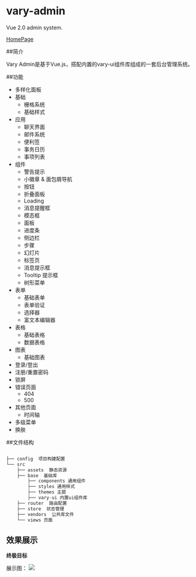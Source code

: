 # vary-admin

Vue 2.0 admin system.

[HomePage](https://varyui.github.io)

##简介

Vary Admin是基于Vue.js，搭配内置的vary-ui组件库组成的一套后台管理系统。


##功能

* 多样化面板
* 基础
  * 栅格系统
  * 基础样式
* 应用
  * 聊天界面
  * 邮件系统
  * 便利签
  * 事务日历
  * 事项列表
* 组件
  * 警告提示
  * 小徽章 & 面包屑导航
  * 按钮
  * 折叠面板
  * Loading
  * 消息提醒框
  * 模态框
  * 面板
  * 进度条
  * 侧边栏
  * 步骤
  * 幻灯片
  * 标签页
  * 消息提示框
  * Tooltip 提示框
  * 树形菜单
* 表单
  * 基础表单
  * 表单验证
  * 选择器
  * 富文本编辑器
* 表格
  * 基础表格
  * 数据表格
* 图表
  * 基础图表
* 登录/登出
* 注册/重置密码
* 锁屏
* 错误页面
  * 404
  * 500
* 其他页面
  * 时间轴
* 多级菜单
* 换肤
  
##文件结构

```javascript

├── config  项目构建配置
└── src
    ├── assets  静态资源
    ├── base  基础库
        ├── components 通用组件
        ├── styles 通用样式
        ├── themes 主题
        ├── vary-ui 内置ui组件库
    ├── router  路由配置
    ├── store  状态管理
    ├── vendors  公共库文件
    └── views 页面
```

## 效果展示
  
  
  
  
  
  
  
  
  
  
  
  
  















**终极目标**

展示图：
![](http://p7z185mbi.bkt.clouddn.com/vary_admin.png)


